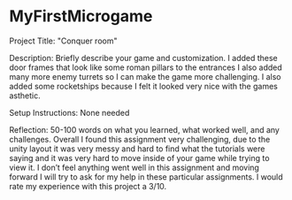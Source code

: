 # MyFirstMicrogame
Project Title: "Conquer room" 

Description: Briefly describe your game and customization. 
I added these door frames that look like some roman pillars to the entrances I also added many more enemy turrets so I can make the game more challenging. I also added some rocketships because I felt it looked very nice with the games asthetic.

Setup Instructions: None needed

Reflection: 50-100 words on what you learned, what worked well, and any challenges.
Overall I found this assignment very challenging, due to the unity layout it was very messy and hard to find what the tutorials were saying and it was very hard to move inside of your game while trying to view it. I don’t feel anything went well in this assignment and moving forward I will try to ask for my help in these particular assignments. I would rate my experience with this project a 3/10.
